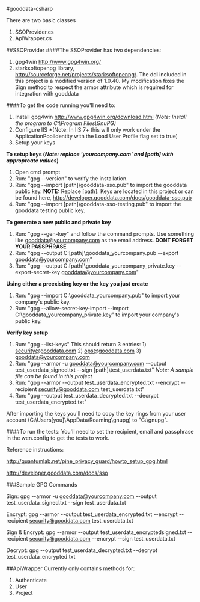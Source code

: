 ﻿#gooddata-csharp

There are two basic classes

1. SSOProvider.cs
2. ApiWrapper.cs

##SSOProvider
####The SSOProvider has two dependencies:
1. gpg4win http://www.gpg4win.org/
2. starksoftopenpg library, http://sourceforge.net/projects/starksoftopenpg/.
    The ddl included in this project is a modified version of 1.0.40.
	My modification fixes the Sign method to respect the armor attribute which is required for integration with gooddata

####To get the code running you'll need to:
1. Install gpg4win http://www.gpg4win.org/download.html *(Note: Install the program to C:\Program Files\GnuPG)*
2. Configure IIS *(Note: In IIS 7+ this will only work under the ApplicationPoolIdentity with the Load User Profile flag set to true)
3. Setup your keys

**To setup keys (*Note: replace 'yourcompany.com' and [path] with approproate values*)**

1. Open cmd prompt
2. Run: "gpg --version" to verify the installation.
3. Run: "gpg --import [path]\gooddata-sso.pub"  to import the gooddata public key. **NOTE:** Replace [path]. Keys are located in this project or can be found here, http://developer.gooddata.com/docs/gooddata-sso.pub
4. Run: "gpg --import [path]\gooddata-sso-testing.pub"  to import the gooddata testing public key.

**To generate a new public and private key**

1. Run: "gpg --gen-key" and follow the command prompts. Use something like gooddata@yourcompany.com as the email address. **DONT FORGET YOUR PASSPHRASE**
2. Run: "gpg --output C:\[path]\gooddata_yourcompany.pub --export gooddata@yourcompany.com"
3. Run: "gpg --output C:\[path]\gooddata_yourcompany_private.key --export-secret-key gooddata@yourcompany.com"

**Using either a preexisting key or the key you just create**

1. Run: "gpg --import C:\gooddata_yourcompany.pub" to import your company's public key.
2. Run: "gpg --allow-secret-key-import --import C:\gooddata_yourcompany_private.key" to import your company's public key.

**Verify key setup**

1. Run: "gpg --list-keys" This should return 3 entries: 1) security@gooddata.com 2) ops@gooddata.com 3) gooddata@yourcompany.com
2. Run: "gpg --armor -u gooddata@yourcompany.com --output test_userdata_signed.txt --sign [path]\test_userdata.txt" *Note: A sample file can be found in this project*
3. Run: "gpg --armor --output test_userdata_encrypted.txt --encrypt --recipient security@gooddata.com test_userdata.txt"
3. Run: "gpg --output test_userdata_decrypted.txt --decrypt test_userdata_encrypted.txt"

After importing the keys you'll need to copy the key rings from your user account (C:\Users\[you]\AppData\Roaming\gnupg\) to "C:\gnupg". 


####To run the tests:
You'll need to set the recipient, email and passphrase in the wen.config to get the tests to work.

Reference instructions:

http://quantumlab.net/pine_privacy_guard/howto_setup_gpg.html

http://developer.gooddata.com/docs/sso
    

###Sample GPG Commands

Sign: gpg --armor -u gooddata@yourcompany.com --output test_userdata_signed.txt --sign test_userdata.txt

Encrypt: gpg --armor --output test_userdata_encrypted.txt --encrypt --recipient security@gooddata.com test_userdata.txt

Sign &amp; Encrypt: gpg --armor --output test_userdata_encryptedsigned.txt --recipient security@gooddata.com --encrypt --sign test_userdata.txt

Decrypt: gpg --output test_userdata_decrypted.txt --decrypt test_userdata_encrypted.txt

##ApiWrapper
Currently only contains methods for:

1. Authenticate
2. User
3. Project
